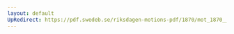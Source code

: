 ```yaml
---
layout: default
UpRedirect: https://pdf.swedeb.se/riksdagen-motions-pdf/1870/mot_1870__ak__00171/mot_1870__ak__00171_003.pdf
---
```

